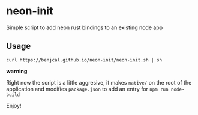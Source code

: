 # neon-init

Simple script to add neon rust bindings to an existing node app

## Usage

`curl https://benjcal.github.io/neon-init/neon-init.sh | sh`

**warning**

Right now the script is a little aggresive, it makes `native/` on the root
of the application and modifies `package.json` to add an entry for `npm run node-build`

Enjoy!